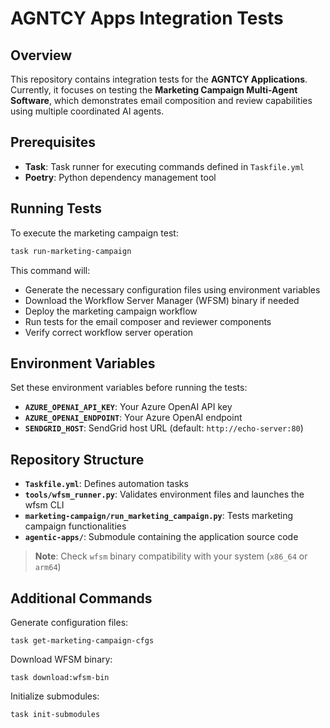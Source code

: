 # AGNTCY Apps Integration Tests

## Overview

This repository contains integration tests for the **AGNTCY Applications**. Currently, it focuses on testing the **Marketing Campaign Multi-Agent Software**, which demonstrates email composition and review capabilities using multiple coordinated AI agents.

## Prerequisites

- **Task**: Task runner for executing commands defined in `Taskfile.yml`
- **Poetry**: Python dependency management tool

## Running Tests

To execute the marketing campaign test:

```bash
task run-marketing-campaign
```

This command will:
- Generate the necessary configuration files using environment variables
- Download the Workflow Server Manager (WFSM) binary if needed
- Deploy the marketing campaign workflow
- Run tests for the email composer and reviewer components
- Verify correct workflow server operation

## Environment Variables

Set these environment variables before running the tests:

- **`AZURE_OPENAI_API_KEY`**: Your Azure OpenAI API key
- **`AZURE_OPENAI_ENDPOINT`**: Your Azure OpenAI endpoint
- **`SENDGRID_HOST`**: SendGrid host URL (default: `http://echo-server:80`)

## Repository Structure

- **`Taskfile.yml`**: Defines automation tasks
- **`tools/wfsm_runner.py`**: Validates environment files and launches the wfsm CLI
- **`marketing-campaign/run_marketing_campaign.py`**: Tests marketing campaign functionalities
- **`agentic-apps/`**: Submodule containing the application source code

> **Note**: Check `wfsm` binary compatibility with your system (`x86_64` or `arm64`)

## Additional Commands

Generate configuration files:
``` 
task get-marketing-campaign-cfgs
```

Download WFSM binary:
```
task download:wfsm-bin
```

Initialize submodules:
```
task init-submodules
```
